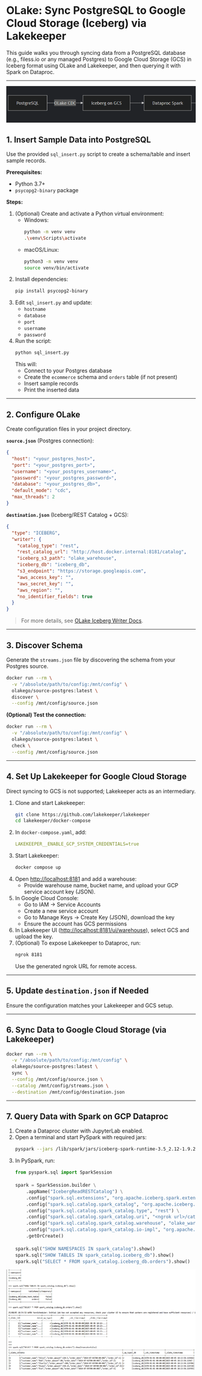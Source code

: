 # OLake: Sync PostgreSQL to Google Cloud Storage (Iceberg) via Lakekeeper

This guide walks you through syncing data from a PostgreSQL database (e.g., filess.io or any managed Postgres) to Google Cloud Storage (GCS) in Iceberg format using OLake and Lakekeeper, and then querying it with Spark on Dataproc.

---

![Architecture Diagram](images/diagram.png)

## 1. Insert Sample Data into PostgreSQL

Use the provided `sql_insert.py` script to create a schema/table and insert sample records.

**Prerequisites:**
- Python 3.7+
- `psycopg2-binary` package

**Steps:**
1. (Optional) Create and activate a Python virtual environment:
    - Windows:
      ```bash
      python -m venv venv
      .\venv\Scripts\activate
      ```
    - macOS/Linux:
      ```bash
      python3 -m venv venv
      source venv/bin/activate
      ```
2. Install dependencies:
    ```bash
    pip install psycopg2-binary
    ```
3. Edit `sql_insert.py` and update:
    - `hostname`
    - `database`
    - `port`
    - `username`
    - `password`
4. Run the script:
    ```bash
    python sql_insert.py
    ```
   This will:
   - Connect to your Postgres database
   - Create the `ecommerce` schema and `orders` table (if not present)
   - Insert sample records
   - Print the inserted data

---

## 2. Configure OLake

Create configuration files in your project directory.

**`source.json`** (Postgres connection):
```json
{
  "host": "<your_postgres_host>",
  "port": "<your_postgres_port>",
  "username": "<your_postgres_username>",
  "password": "<your_postgres_password>",
  "database": "<your_postgres_db>",
  "default_mode": "cdc",
  "max_threads": 2
}
```

**`destination.json`** (Iceberg/REST Catalog + GCS):
```json
{
  "type": "ICEBERG",
  "writer": {
    "catalog_type": "rest",
    "rest_catalog_url": "http://host.docker.internal:8181/catalog",
    "iceberg_s3_path": "olake_warehouse",
    "iceberg_db": "iceberg_db",
    "s3_endpoint": "https://storage.googleapis.com",
    "aws_access_key": "",
    "aws_secret_key": "",
    "aws_region": "",
    "no_identifier_fields": true
  }
}
```
> For more details, see [OLake Iceberg Writer Docs](https://olake.io/docs/writers/iceberg/azure).

---

## 3. Discover Schema

Generate the `streams.json` file by discovering the schema from your Postgres source.

```bash
docker run --rm \
  -v "/absolute/path/to/config:/mnt/config" \
  olakego/source-postgres:latest \
  discover \
  --config /mnt/config/source.json
```

**(Optional) Test the connection:**
```bash
docker run --rm \
  -v "/absolute/path/to/config:/mnt/config" \
  olakego/source-postgres:latest \
  check \
  --config /mnt/config/source.json
```

---

## 4. Set Up Lakekeeper for Google Cloud Storage

Direct syncing to GCS is not supported; Lakekeeper acts as an intermediary.

1. Clone and start Lakekeeper:
    ```bash
    git clone https://github.com/lakekeeper/lakekeeper
    cd lakekeeper/docker-compose
    ```
2. In `docker-compose.yaml`, add:
    ```yaml
    LAKEKEEPER__ENABLE_GCP_SYSTEM_CREDENTIALS=true
    ```
3. Start Lakekeeper:
    ```bash
    docker compose up
    ```
4. Open [http://localhost:8181](http://localhost:8181) and add a warehouse:
    - Provide warehouse name, bucket name, and upload your GCP service account key (JSON).
5. In Google Cloud Console:
    - Go to IAM → Service Accounts
    - Create a new service account
    - Go to Manage Keys → Create Key (JSON), download the key
    - Ensure the account has GCS permissions
6. In Lakekeeper UI ([http://localhost:8181/ui/warehouse](http://localhost:8181/ui/warehouse)), select GCS and upload the key.
7. (Optional) To expose Lakekeeper to Dataproc, run:
    ```bash
    ngrok 8181
    ```
    Use the generated ngrok URL for remote access.

---

## 5. Update `destination.json` if Needed

Ensure the configuration matches your Lakekeeper and GCS setup.

---

## 6. Sync Data to Google Cloud Storage (via Lakekeeper)

```bash
docker run --rm \
  -v "/absolute/path/to/config:/mnt/config" \
  olakego/source-postgres:latest \
  sync \
  --config /mnt/config/source.json \
  --catalog /mnt/config/streams.json \
  --destination /mnt/config/destination.json
```

---

## 7. Query Data with Spark on GCP Dataproc

1. Create a Dataproc cluster with JupyterLab enabled.
2. Open a terminal and start PySpark with required jars:
    ```bash
    pyspark --jars /lib/spark/jars/iceberg-spark-runtime-3.5_2.12-1.9.2.jar,/lib/spark/jars/gcs-connector-hadoop3-2.2.5-shaded.jar
    ```
3. In PySpark, run:
    ```python
    from pyspark.sql import SparkSession

    spark = SparkSession.builder \
        .appName("IcebergReadRESTCatalog") \
        .config("spark.sql.extensions", "org.apache.iceberg.spark.extensions.IcebergSparkSessionExtensions") \
        .config("spark.sql.catalog.spark_catalog", "org.apache.iceberg.spark.SparkCatalog") \
        .config("spark.sql.catalog.spark_catalog.type", "rest") \
        .config("spark.sql.catalog.spark_catalog.uri", "<ngrok url>/catalog") \
        .config("spark.sql.catalog.spark_catalog.warehouse", "olake_warehouse") \
        .config("spark.sql.catalog.spark_catalog.io-impl", "org.apache.iceberg.hadoop.HadoopFileIO") \
        .getOrCreate()

    spark.sql("SHOW NAMESPACES IN spark_catalog").show()
    spark.sql("SHOW TABLES IN spark_catalog.iceberg_db").show()
    spark.sql("SELECT * FROM spark_catalog.iceberg_db.orders").show()
    ```

![Query Example](images/image.png)
